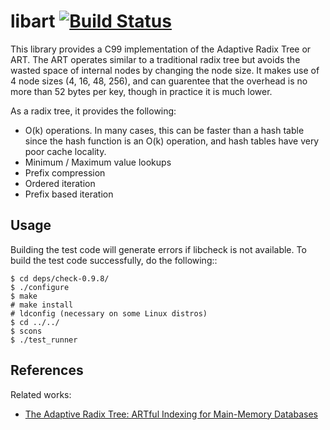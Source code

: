 libart [![Build Status](https://travis-ci.org/armon/libart.png)](https://travis-ci.org/armon/libart)
=========

This library provides a C99 implementation of the Adaptive Radix
Tree or ART. The ART operates similar to a traditional radix tree but
avoids the wasted space of internal nodes by changing the node size.
It makes use of 4 node sizes (4, 16, 48, 256), and can guarentee that
the overhead is no more than 52 bytes per key, though in practice it is
much lower.

As a radix tree, it provides the following:
 * O(k) operations. In many cases, this can be faster than a hash table since
   the hash function is an O(k) operation, and hash tables have very poor cache locality.
 * Minimum / Maximum value lookups
 * Prefix compression
 * Ordered iteration
 * Prefix based iteration


Usage
-------

Building the test code will generate errors if libcheck is not available.
To build the test code successfully, do the following::

    $ cd deps/check-0.9.8/
    $ ./configure
    $ make
    # make install
    # ldconfig (necessary on some Linux distros)
    $ cd ../../
    $ scons
    $ ./test_runner


References
----------

Related works:

* [The Adaptive Radix Tree: ARTful Indexing for Main-Memory Databases](http://www-db.in.tum.de/~leis/papers/ART.pdf)

